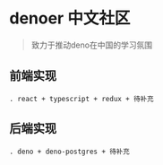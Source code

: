 # denoer 中文社区
> 致力于推动deno在中国的学习氛围

## 前端实现
    . react + typescript + redux + 待补充
    
## 后端实现
    . deno + deno-postgres + 待补充
